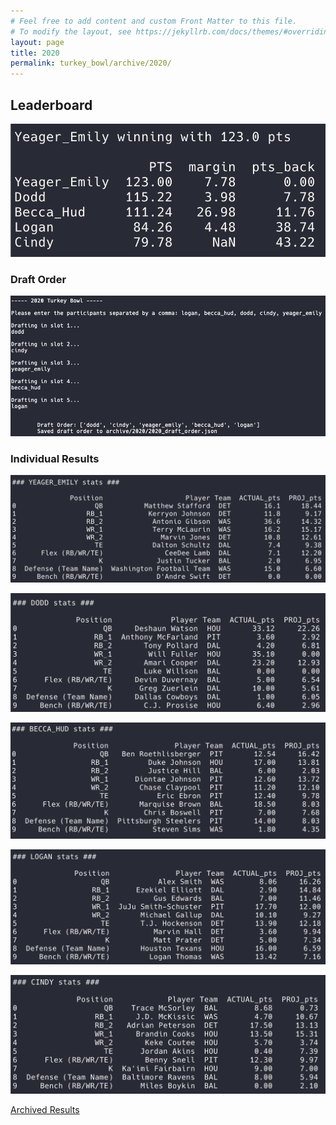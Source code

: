 ```yaml
---
# Feel free to add content and custom Front Matter to this file.
# To modify the layout, see https://jekyllrb.com/docs/themes/#overriding-theme-defaults
layout: page
title: 2020
permalink: turkey_bowl/archive/2020/
---
```


## Leaderboard
![](/assets/images/2020/2020_results.png)

### Draft Order
![](/assets/images/2020/2020_draft_order_pic.png)

### Individual Results
![](/assets/images/2020/2020_yeager_emily_stats.png)


![](/assets/images/2020/2020_dodd_stats.png)


![](/assets/images/2020/2020_becca_hud_stats.png)


![](/assets/images/2020/2020_logan_stats.png)


![](/assets/images/2020/2020_cindy_stats.png)


[Archived Results](/turkey_bowl/archive/)
